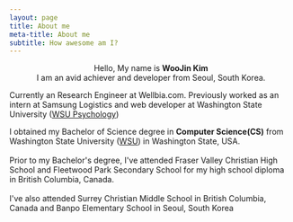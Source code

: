 ```yaml
---
layout: page
title: About me
meta-title: About me
subtitle: How awesome am I?
---
```


<div id="aboutme-section">

<center>Hello, My name is <strong>WooJin Kim</strong><br>
I am an avid achiever and developer from Seoul, South Korea.</center>

<p class="about-text">
<span class="fa fa-briefcase about-icon"></span>
  Currently an Research Engineer at Wellbia.com. Previously worked as an intern at Samsung Logistics and web developer at Washington State University (<a target="_blank" href="http://psychology.wsu.edu/">WSU Psychology</a>)
</p>

<p class="about-text">
<span class="fa fa-graduation-cap about-icon"></span>
I obtained my Bachelor of Science degree in <strong>Computer Science(CS)</strong> from Washington State University (<a target="_blank" href="http://www.wsu.edu/">WSU</a>) in Washington State, USA.<br><br>
Prior to my Bachelor's degree, I've attended Fraser Valley Christian High School and Fleetwood Park Secondary School for my high school diploma in British Columbia, Canada.<br><br>
I've also attended Surrey Christian Middle School in British Columbia, Canada and Banpo Elementary School in Seoul, South Korea</p>

</div>